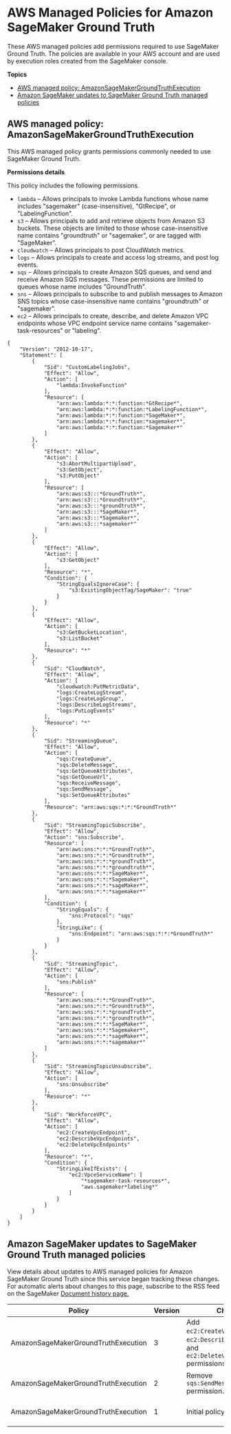 # AWS Managed Policies for Amazon SageMaker Ground Truth<a name="security-iam-awsmanpol-ground-truth"></a>

These AWS managed policies add permissions required to use SageMaker Ground Truth\. The policies are available in your AWS account and are used by execution roles created from the SageMaker console\.

**Topics**
+ [AWS managed policy: AmazonSageMakerGroundTruthExecution](#security-iam-awsmanpol-gt-AmazonSageMakerGroundTruthExecution)
+ [Amazon SageMaker updates to SageMaker Ground Truth managed policies](#security-iam-awsmanpol-groundtruth-updates)

## AWS managed policy: AmazonSageMakerGroundTruthExecution<a name="security-iam-awsmanpol-gt-AmazonSageMakerGroundTruthExecution"></a>

This AWS managed policy grants permissions commonly needed to use SageMaker Ground Truth\.

**Permissions details**

This policy includes the following permissions\.
+ `lambda` – Allows principals to invoke Lambda functions whose name includes "sagemaker" \(case\-insensitive\), "GtRecipe", or "LabelingFunction"\.
+ `s3` – Allows principals to add and retrieve objects from Amazon S3 buckets\. These objects are limited to those whose case\-insensitive name contains "groundtruth" or "sagemaker", or are tagged with "SageMaker"\.
+ `cloudwatch` – Allows principals to post CloudWatch metrics\.
+ `logs` – Allows principals to create and access log streams, and post log events\.
+ `sqs` – Allows principals to create Amazon SQS queues, and send and receive Amazon SQS messages\. These permissions are limited to queues whose name includes "GroundTruth"\.
+ `sns` – Allows principals to subscribe to and publish messages to Amazon SNS topics whose case\-insensitive name contains "groundtruth" or "sagemaker"\.
+ `ec2` – Allows principals to create, describe, and delete Amazon VPC endpoints whose VPC endpoint service name contains "sagemaker\-task\-resources" or "labeling"\.

```
{
    "Version": "2012-10-17",
    "Statement": [
        {
            "Sid": "CustomLabelingJobs",
            "Effect": "Allow",
            "Action": [
                "lambda:InvokeFunction"
            ],
            "Resource": [
                "arn:aws:lambda:*:*:function:*GtRecipe*",
                "arn:aws:lambda:*:*:function:*LabelingFunction*",
                "arn:aws:lambda:*:*:function:*SageMaker*",
                "arn:aws:lambda:*:*:function:*sagemaker*",
                "arn:aws:lambda:*:*:function:*Sagemaker*"
            ]
        },
        {
            "Effect": "Allow",
            "Action": [
                "s3:AbortMultipartUpload",
                "s3:GetObject",
                "s3:PutObject"
            ],
            "Resource": [
                "arn:aws:s3:::*GroundTruth*",
                "arn:aws:s3:::*Groundtruth*",
                "arn:aws:s3:::*groundtruth*",
                "arn:aws:s3:::*SageMaker*",
                "arn:aws:s3:::*Sagemaker*",
                "arn:aws:s3:::*sagemaker*"
            ]
        },
        {
            "Effect": "Allow",
            "Action": [
                "s3:GetObject"
            ],
            "Resource": "*",
            "Condition": {
                "StringEqualsIgnoreCase": {
                    "s3:ExistingObjectTag/SageMaker": "true"
                }
            }
        },
        {
            "Effect": "Allow",
            "Action": [
                "s3:GetBucketLocation",
                "s3:ListBucket"
            ],
            "Resource": "*"
        },
        {
            "Sid": "CloudWatch",
            "Effect": "Allow",
            "Action": [
                "cloudwatch:PutMetricData",
                "logs:CreateLogStream",
                "logs:CreateLogGroup",
                "logs:DescribeLogStreams",
                "logs:PutLogEvents"
            ],
            "Resource": "*"
        },
        {
            "Sid": "StreamingQueue",
            "Effect": "Allow",
            "Action": [
                "sqs:CreateQueue",
                "sqs:DeleteMessage",
                "sqs:GetQueueAttributes",
                "sqs:GetQueueUrl",
                "sqs:ReceiveMessage",
                "sqs:SendMessage",
                "sqs:SetQueueAttributes"
            ],
            "Resource": "arn:aws:sqs:*:*:*GroundTruth*"
        },
        {
            "Sid": "StreamingTopicSubscribe",
            "Effect": "Allow",
            "Action": "sns:Subscribe",
            "Resource": [
                "arn:aws:sns:*:*:*GroundTruth*",
                "arn:aws:sns:*:*:*Groundtruth*",
                "arn:aws:sns:*:*:*groundTruth*",
                "arn:aws:sns:*:*:*groundtruth*",
                "arn:aws:sns:*:*:*SageMaker*",
                "arn:aws:sns:*:*:*Sagemaker*",
                "arn:aws:sns:*:*:*sageMaker*",
                "arn:aws:sns:*:*:*sagemaker*"
            ],
            "Condition": {
                "StringEquals": {
                    "sns:Protocol": "sqs"
                },
                "StringLike": {
                    "sns:Endpoint": "arn:aws:sqs:*:*:*GroundTruth*"
                }
            }
        },
        {
            "Sid": "StreamingTopic",
            "Effect": "Allow",
            "Action": [
                "sns:Publish"
            ],
            "Resource": [
                "arn:aws:sns:*:*:*GroundTruth*",
                "arn:aws:sns:*:*:*Groundtruth*",
                "arn:aws:sns:*:*:*groundTruth*",
                "arn:aws:sns:*:*:*groundtruth*",
                "arn:aws:sns:*:*:*SageMaker*",
                "arn:aws:sns:*:*:*Sagemaker*",
                "arn:aws:sns:*:*:*sageMaker*",
                "arn:aws:sns:*:*:*sagemaker*"
            ]
        },
        {
            "Sid": "StreamingTopicUnsubscribe",
            "Effect": "Allow",
            "Action": [
                "sns:Unsubscribe"
            ],
            "Resource": "*"
        },
        {
            "Sid": "WorkforceVPC",
            "Effect": "Allow",
            "Action": [
                "ec2:CreateVpcEndpoint",
                "ec2:DescribeVpcEndpoints",
                "ec2:DeleteVpcEndpoints"
            ],
            "Resource": "*",
            "Condition": {
                "StringLikeIfExists": {
                    "ec2:VpceServiceName": [
                        "*sagemaker-task-resources*",
                        "aws.sagemaker*labeling*"
                    ]
                }
            }
        }
    ]
}
```

## Amazon SageMaker updates to SageMaker Ground Truth managed policies<a name="security-iam-awsmanpol-groundtruth-updates"></a>

View details about updates to AWS managed policies for Amazon SageMaker Ground Truth since this service began tracking these changes\. For automatic alerts about changes to this page, subscribe to the RSS feed on the SageMaker [Document history page\.](doc-history.md)


| Policy | Version | Change | Date | 
| --- | --- | --- | --- | 
| AmazonSageMakerGroundTruthExecution | 3 |  Add `ec2:CreateVpcEndpoint`, `ec2:DescribeVpcEndpoints`, and `ec2:DeleteVpcEndpoints` permissions\.  | April 29, 2022 | 
| AmazonSageMakerGroundTruthExecution | 2 |  Remove `sqs:SendMessageBatch` permission\.  | April 11, 2022 | 
| AmazonSageMakerGroundTruthExecution | 1 |  Initial policy  | July 20, 2020 | 